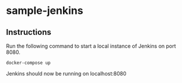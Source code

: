 # sample-jenkins

## Instructions

Run the following command to start a local instance of Jenkins on port 8080.

```
docker-compose up
```

Jenkins should now be running on localhost:8080
